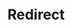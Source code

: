 ﻿---
layout: src/layouts/Redirect.astro
title: Redirect
redirect: https://yamldoc.liuyan.wang/docs/octopus-rest-api/tentacle.exe-command-line/service
pubDate:  2023-01-01
navSearch: false
navSitemap: false
navMenu: false
---
